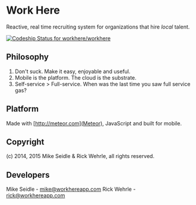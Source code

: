 Work Here
=========
Reactive, real time recruiting system for organizations that hire *local* talent.

[ ![Codeship Status for workhere/workhere](https://codeship.com/projects/b9dc8800-e1d7-0132-844e-4ae626d2d42b/status?branch=master)](https://codeship.com/projects/81289)


Philosophy
-------------
1. Don't suck. Make it easy, enjoyable and useful.
2. Mobile is the platform. The cloud is the substrate.
3. Self-service > Full-service. When was the last time you saw full service gas?

Platform
----------
Made with [http://meteor.com](Meteor), JavaScript and built for mobile.

Copyright
---------
(c) 2014, 2015 Mike Seidle & Rick Wehrle, all rights reserved.


Developers
----------
Mike Seidle - mike@workhereapp.com
Rick Wehrle - rick@workhereapp.com
